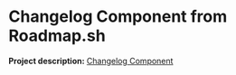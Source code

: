 # Changelog Component from Roadmap.sh

<p><b>Project description:</b> <a href="https://roadmap.sh/projects/changelog-component">Changelog Component</a></p>

<section>
    <!--<h2>Result</h2>
    <img src="./images/screenshot-result.png">-->
</section>
